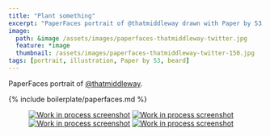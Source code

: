 ```yaml
---
title: "Plant something"
excerpt: "PaperFaces portrait of @thatmiddleway drawn with Paper by 53 on an iPad."
image: 
  path: &image /assets/images/paperfaces-thatmiddleway-twitter.jpg 
  feature: *image
  thumbnail: /assets/images/paperfaces-thatmiddleway-twitter-150.jpg
tags: [portrait, illustration, Paper by 53, beard]
---
```


PaperFaces portrait of [@thatmiddleway](http://twitter.com/thatmiddleway).

{% include boilerplate/paperfaces.md %}

<figure class="half">
	<a href="/assets/images/paperfaces-thatmiddleway-process-1-lg.jpg"><img src="/assets/images/paperfaces-thatmiddleway-process-1-600.jpg" alt="Work in process screenshot"></a>
	<a href="/assets/images/paperfaces-thatmiddleway-process-2-lg.jpg"><img src="/assets/images/paperfaces-thatmiddleway-process-2-600.jpg" alt="Work in process screenshot"></a>
	<a href="/assets/images/paperfaces-thatmiddleway-process-3-lg.jpg"><img src="/assets/images/paperfaces-thatmiddleway-process-3-600.jpg" alt="Work in process screenshot"></a>
	<a href="/assets/images/paperfaces-thatmiddleway-process-4-lg.jpg"><img src="/assets/images/paperfaces-thatmiddleway-process-4-600.jpg" alt="Work in process screenshot"></a>
</figure>
